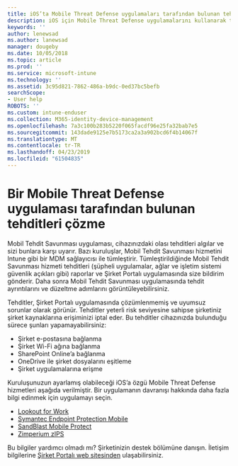 ```yaml
---
title: iOS’ta Mobile Threat Defense uygulamaları tarafından bulunan tehditleri çözme | Microsoft Docs
description: iOS için Mobile Threat Defense uygulamalarını kullanarak tehditleri çözmeyi öğrenin.
keywords: ''
author: lenewsad
ms.author: lanewsad
manager: dougeby
ms.date: 10/05/2018
ms.topic: article
ms.prod: ''
ms.service: microsoft-intune
ms.technology: ''
ms.assetid: 3c95d821-7862-486a-b9dc-0ed37bc5befb
searchScope:
- User help
ROBOTS: ''
ms.custom: intune-enduser
ms.collection: M365-identity-device-management
ms.openlocfilehash: 7a3c100b283b5220f065facdf96e25fa32bab7e5
ms.sourcegitcommit: 143dade9125e7b5173ca2a3a902bcd6f4b14067f
ms.translationtype: MT
ms.contentlocale: tr-TR
ms.lasthandoff: 04/23/2019
ms.locfileid: "61504835"
---
```

# <a name="resolve-a-threat-found-by-a-mobile-threat-defense-app"></a>Bir Mobile Threat Defense uygulaması tarafından bulunan tehditleri çözme

Mobil Tehdit Savunması uygulaması, cihazınızdaki olası tehditleri algılar ve sizi bunlara karşı uyarır. Bazı kuruluşlar, Mobil Tehdit Savunması hizmetini Intune gibi bir MDM sağlayıcısı ile tümleştirir. Tümleştirildiğinde Mobil Tehdit Savunması hizmeti tehditleri (şüpheli uygulamalar, ağlar ve işletim sistemi güvenlik açıkları gibi) raporlar ve Şirket Portalı uygulamasında size bildirim gönderir. Daha sonra Mobil Tehdit Savunması uygulamasında tehdit ayrıntılarını ve düzeltme adımlarını görüntüleyebilirsiniz.  

Tehditler, Şirket Portalı uygulamasında çözümlenmemiş ve uyumsuz sorunlar olarak görünür. Tehditler yeterli risk seviyesine sahipse şirketiniz şirket kaynaklarına erişiminizi iptal eder. Bu tehditler cihazınızda bulunduğu sürece şunları yapamayabilirsiniz:  

* Şirket e-postasına bağlanma
* Şirket Wi-Fi ağına bağlanma
* SharePoint Online’a bağlanma
* OneDrive ile şirket dosyalarını eşitleme
* Şirket uygulamalarına erişme

Kuruluşunuzun ayarlamış olabileceği iOS’a özgü Mobile Threat Defense hizmetleri aşağıda verilmiştir. Bir uygulamanın davranışı hakkında daha fazla bilgi edinmek için uygulamayı seçin. 


* [Lookout for Work](you-need-to-resolve-a-threat-found-by-lookout-for-work-ios.md)
* [Symantec Endpoint Protection Mobile](you-need-to-resolve-a-threat-found-by-skycure-ios.md)
* [SandBlast Mobile Protect](you-need-to-resolve-a-threat-found-by-checkpoint-ios.md)
* [Zimperium zIPS](you-need-to-resolve-a-threat-found-by-zips-ios.md)

Bu bilgiler yardımcı olmadı mı? Şirketinizin destek bölümüne danışın. İletişim bilgilerine [Şirket Portalı web sitesinden](https://go.microsoft.com/fwlink/?linkid=2010980) ulaşabilirsiniz.  

